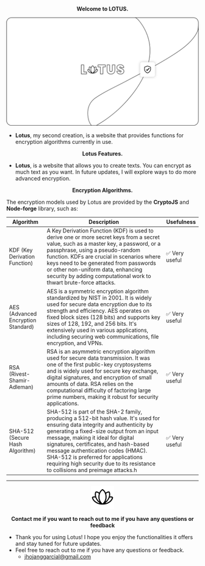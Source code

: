 


<p align="center">
<strong>Welcome to LOTUS.</strong></p>



<p align="center">
<img src="/src/app/public/mockup.png" alt="cryptojs">
</p>



- **Lotus**, my second creation, is a website that provides functions for encryption algorithms currently in use.





<p align="center"><strong>Lotus Features.</strong></p>



- **Lotus**, is a website that allows you to create texts. You can encrypt as much text as you want. In future updates, I will explore ways to do more advanced encryption.


<p align="center"><strong>Encryption Algorithms.</strong></p>


The encryption models used by Lotus are provided by the  **CryptoJS** and **Node-forge** library, such as:

| Algorithm   | Description                     | Usefulness |
|-------------|---------------------------------|------------|
| KDF (Key Derivation Function)        |   A Key Derivation Function (KDF) is used to derive one or more secret keys from a secret value, such as a master key, a password, or a passphrase, using a pseudo-random function. KDFs are crucial in scenarios where keys need to be generated from passwords or other non-uniform data, enhancing security by adding computational work to thwart brute-force attacks.    |✅ Very useful|
| AES (Advanced Encryption Standard)   | AES is a symmetric encryption algorithm standardized by NIST in 2001. It is widely used for secure data encryption due to its strength and efficiency. AES operates on fixed block sizes (128 bits) and supports key sizes of 128, 192, and 256 bits. It's extensively used in various applications, including securing web communications, file encryption, and VPNs.       |✅ Very useful |
| RSA (Rivest-Shamir-Adleman)          |RSA is an asymmetric encryption algorithm used for secure data transmission. It was one of the first public-key cryptosystems and is widely used for secure key exchange, digital signatures, and encryption of small amounts of data. RSA relies on the computational difficulty of factoring large prime numbers, making it robust for security applications. |✅ Very useful         |
| SHA-512 (Secure Hash Algorithm)      | SHA-512 is part of the SHA-2 family, producing a 512-bit hash value. It's used for ensuring data integrity and authenticity by generating a fixed-size output from an input message, making it ideal for digital signatures, certificates, and hash-based message authentication codes (HMAC). SHA-512 is preferred for applications requiring high security due to its resistance to collisions and preimage attacks.h  |✅ Very useful     |



---
<p align="center">
  <a href="https://example.com">
    <img src="/src/app/public/lotus.png" alt="cryptojs">
  </a>
</p>
<p align="center">
  <strong>
    Contact me if you want to reach out to me if you have any questions or feedback
  </strong>
</p>

-  Thank you for using Lotus! I hope you enjoy the functionalities it offers and stay tuned for future updates. 
- Feel free to reach out to me if you have any questions or feedback.
    - jhojanggarcial@gmail.com



 